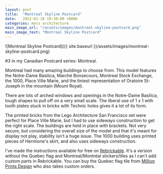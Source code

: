 ```yaml
---
layout: post
title:  "Montreal Skyline Postcard"
date:   2022-01-16 19:30:00 +0000
categories: mocs architecture
main_image_url: "/assets/images/montreal-skyline-postcard.png"
main_image_text: "Montreal Skyline Postcard"
---
```

![Montreal Skyline Postcard]({{ site.baseurl }}/assets/images/montreal-skyline-postcard.png)

#3 in my Canadian Postcard series: Montreal.

Montreal had many amazing buildings to choose from. This model features the Notre-Dame Basilica, Marché Bonsecours, Montreal Stock Exchange, the 1000, Place Ville Marie, and the tiniest representation of Oratoire St-Joseph in the mountain (Mount Royal).

There are lots of arched windows and openings in the Notre-Dame Basilica, tough shapes to pull off on a very small scale. The liberal use of 1 x 1 with tooth plates stuck in bricks with Technic holes gives it a lot of its form.

The printed bricks from the Lego Architecture San Francisco set were perfect for Place Ville Marie, but I had to use sideways construction to get the right scale. The buildings are held in place with brackets. Not very secure, but considering the overall size of the model and that it's meant for display not play, stability isn't a huge issue. The 1000 building uses printed pieces of Hermione's skirt, and also uses sideways construction.

I've made the instructions available for free on [Rebrickable](https://rebrickable.com/mocs/MOC-98529/NicePartsUsage/montreal-skyline-postcard/#details). It's a version without the Quebec flag and Montreal/Montréal stickers/tiles as I can't add custom parts in Rebrickable. You can buy the Quebec flag tile from [Million Prints Design](https://www.etsy.com/ca/shop/MillionPrintsDesign) who also takes custom orders.